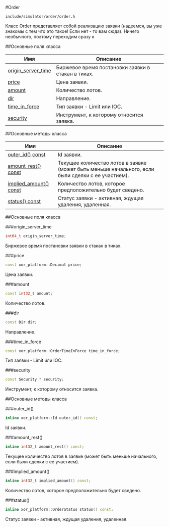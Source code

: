 #Order

`include/simulator/order/order.h`


Класс Order представляет собой реализацию заявки (надеемся, вы уже знакомы с тем что это такое! Если нет - то вам сюда). Ничего необычного, поэтому переходим сразу к


##Основные поля класса


|Имя| Описание|
|------------------|--------------------|
|[origin_server_time](#origin_server_time)|Биржевое время постановки заявки в стакан в тиках.|
|[price](#price)|Цена заявки.|
|[amount](#amount)|Количество лотов.|
|[dir](#dir)|Направление.|
|[time_in_force](#time_in_force)|Тип заявки - Limit или IOC.|
|[security](#security)|Инструмент, к которому относится заявка.|

##Основные методы класса


|Имя| Описание|
|------------------|--------------------|
|[outer_id() const](#outer_id)|Id заявки.|
|[amount_rest() const](#amount_rest)|Текущее количество лотов в заявке (может быть меньше начального, если были сделки с ее участием).|
|[implied_amount() const](#implied_amount)|Количество лотов, которое предположительно будет сведено.|
|[status() const](#status)|Статус заявки - активная, ждущая удаления, удаленная.|

##Основные поля класса

<a id="origin_server_time"></a>
###origin_server_time
```c++
int64_t origin_server_time;
```
Биржевое время постановки заявки в стакан в тиках.

<a id="price"></a>
###price
```c++
const xor_platform::Decimal price;
```
Цена заявки.

<a id="amount"></a>
###amount
```c++
const int32_t amount;
```
Количество лотов.

<a id="dir"></a>
###dir
```c++
const Dir dir;
```
Направление.

<a id="time_in_force"></a>
###time_in_force
```c++
const xor_platform::OrderTimeInForce time_in_force;
```
Тип заявки - Limit или IOC.

<a id="security"></a>
###security
```c++
const Security * security;
```
Инструмент, к которому относится заявка.


##Основные методы класса

<a id="outer_id"></a>
###outer_id()
```c++
inline xor_platform::Id outer_id() const;
```
Id заявки.

<a id="amount_rest"></a>
###amount_rest()
```c++
inline int32_t amount_rest() const;
```
Текущее количество лотов в заявке (может быть меньше начального, если были сделки с ее участием).

<a id="implied_amount"></a>
###implied_amount()
```c++
inline int32_t implied_amount() const;
```
Количество лотов, которое предположительно будет сведено.

<a id="status"></a>
###status()
```c++
inline xor_platform::OrderStatus status() const;
```
Статус заявки - активная, ждущая удаления, удаленная.

